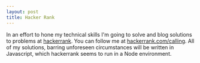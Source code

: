 ```yaml
---
layout: post
title: Hacker Rank
---
```


In an effort to hone my technical skills I'm going to solve and blog solutions to problems at [hackerrank](//hackerrank.com/). You can follow me at [hackerrank.com/calling](//hackerrank.com/calling). All of my solutions, barring unforeseen circumstances will be written in Javascript, which hackerrank seems to run in a Node environment.
